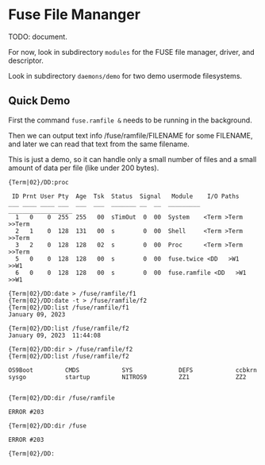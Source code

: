 # Fuse File Mananger

TODO: document.

For now, look in subdirectory `modules` for the FUSE 
file manager, driver, and descriptor.

Look in subdirectory `daemons/demo` for two demo usermode filesystems.

## Quick Demo

First the command `fuse.ramfile &` needs to be running
in the background.

Then we can output text info /fuse/ramfile/FILENAME
for some FILENAME, and later we can read that text
from the same filename.

This is just a demo, so it can handle only a small number of files and
a small amount of data per file (like under 200 bytes).

```
{Term|02}/DD:proc

 ID Prnt User Pty  Age  Tsk  Status  Signal   Module    I/O Paths
___ ____ ____ ___  ___  ___  _______ __  __  _________ __________________
  1   0    0  255  255   00  sTimOut  0  00  System    <Term >Term >>Term
  2   1    0  128  131   00  s        0  00  Shell     <Term >Term >>Term
  3   2    0  128  128   02  s        0  00  Proc      <Term >Term >>Term
  5   0    0  128  128   00  s        0  00  fuse.twice <DD   >W1   >>W1
  6   0    0  128  128   00  s        0  00  fuse.ramfile <DD   >W1   >>W1

{Term|02}/DD:date > /fuse/ramfile/f1
{Term|02}/DD:date -t > /fuse/ramfile/f2
{Term|02}/DD:list /fuse/ramfile/f1
January 09, 2023

{Term|02}/DD:list /fuse/ramfile/f2
January 09, 2023  11:44:08

{Term|02}/DD:dir > /fuse/ramfile/f2
{Term|02}/DD:list /fuse/ramfile/f2

OS9Boot         CMDS            SYS             DEFS            ccbkrn
sysgo           startup         NITROS9         ZZ1             ZZ2


{Term|02}/DD:dir /fuse/ramfile

ERROR #203

{Term|02}/DD:dir /fuse

ERROR #203

{Term|02}/DD:
```
